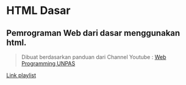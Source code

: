 # HTML Dasar
## Pemrograman Web dari dasar menggunakan html. 
> Dibuat berdasarkan panduan dari Channel Youtube : [Web Programming UNPAS](https://www.youtube.com/channel/UCkXmLjEr95LVtGuIm3l2dPg)

[Link playlist](https://www.youtube.com/playlist?list=PLFIM0718LjIVuONHysfOK0ZtiqUWvrx4F)
